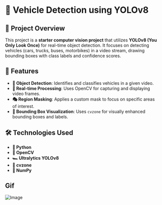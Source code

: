 # 🚗 Vehicle Detection using YOLOv8

## 🚀 Project Overview
This project is a **starter computer vision project** that utilizes **YOLOv8 (You Only Look Once)** for real-time object detection. It focuses on detecting vehicles (cars, trucks, buses, motorbikes) in a video stream, drawing bounding boxes with class labels and confidence scores.

## 📌 Features
- **🚗 Object Detection**: Identifies and classifies vehicles in a given video.
- **🎥 Real-time Processing**: Uses OpenCV for capturing and displaying video frames.
- **🎭 Region Masking**: Applies a custom mask to focus on specific areas of interest.
- **📏 Bounding Box Visualization**: Uses `cvzone` for visually enhanced bounding boxes and labels.

## 🛠️ Technologies Used
- **🐍 Python**
- **📸 OpenCV**
- **🏎️ Ultralytics YOLOv8**
- **🎨 cvzone**
- **🔢 NumPy**

## Gif
![Image](https://github.com/user-attachments/assets/7cb381b7-5dcc-4d32-a2fd-4c7eed351d83)
